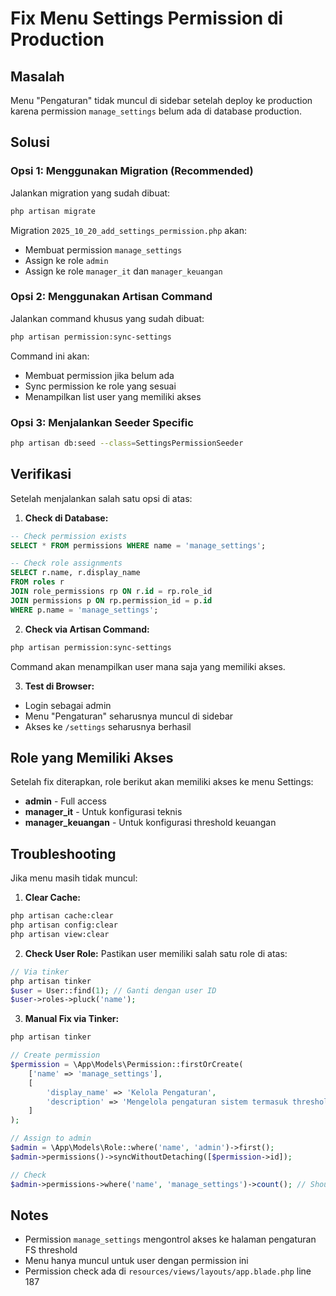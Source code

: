 # Fix Menu Settings Permission di Production

## Masalah
Menu "Pengaturan" tidak muncul di sidebar setelah deploy ke production karena permission `manage_settings` belum ada di database production.

## Solusi

### Opsi 1: Menggunakan Migration (Recommended)
Jalankan migration yang sudah dibuat:
```bash
php artisan migrate
```

Migration `2025_10_20_add_settings_permission.php` akan:
- Membuat permission `manage_settings`
- Assign ke role `admin`
- Assign ke role `manager_it` dan `manager_keuangan`

### Opsi 2: Menggunakan Artisan Command
Jalankan command khusus yang sudah dibuat:
```bash
php artisan permission:sync-settings
```

Command ini akan:
- Membuat permission jika belum ada
- Sync permission ke role yang sesuai
- Menampilkan list user yang memiliki akses

### Opsi 3: Menjalankan Seeder Specific
```bash
php artisan db:seed --class=SettingsPermissionSeeder
```

## Verifikasi

Setelah menjalankan salah satu opsi di atas:

1. **Check di Database:**
```sql
-- Check permission exists
SELECT * FROM permissions WHERE name = 'manage_settings';

-- Check role assignments
SELECT r.name, r.display_name 
FROM roles r
JOIN role_permissions rp ON r.id = rp.role_id
JOIN permissions p ON rp.permission_id = p.id
WHERE p.name = 'manage_settings';
```

2. **Check via Artisan Command:**
```bash
php artisan permission:sync-settings
```
Command akan menampilkan user mana saja yang memiliki akses.

3. **Test di Browser:**
- Login sebagai admin
- Menu "Pengaturan" seharusnya muncul di sidebar
- Akses ke `/settings` seharusnya berhasil

## Role yang Memiliki Akses

Setelah fix diterapkan, role berikut akan memiliki akses ke menu Settings:
- **admin** - Full access
- **manager_it** - Untuk konfigurasi teknis
- **manager_keuangan** - Untuk konfigurasi threshold keuangan

## Troubleshooting

Jika menu masih tidak muncul:

1. **Clear Cache:**
```bash
php artisan cache:clear
php artisan config:clear
php artisan view:clear
```

2. **Check User Role:**
Pastikan user memiliki salah satu role di atas:
```php
// Via tinker
php artisan tinker
$user = User::find(1); // Ganti dengan user ID
$user->roles->pluck('name');
```

3. **Manual Fix via Tinker:**
```php
php artisan tinker

// Create permission
$permission = \App\Models\Permission::firstOrCreate(
    ['name' => 'manage_settings'],
    [
        'display_name' => 'Kelola Pengaturan',
        'description' => 'Mengelola pengaturan sistem termasuk threshold FS'
    ]
);

// Assign to admin
$admin = \App\Models\Role::where('name', 'admin')->first();
$admin->permissions()->syncWithoutDetaching([$permission->id]);

// Check
$admin->permissions->where('name', 'manage_settings')->count(); // Should be 1
```

## Notes
- Permission `manage_settings` mengontrol akses ke halaman pengaturan FS threshold
- Menu hanya muncul untuk user dengan permission ini
- Permission check ada di `resources/views/layouts/app.blade.php` line 187
